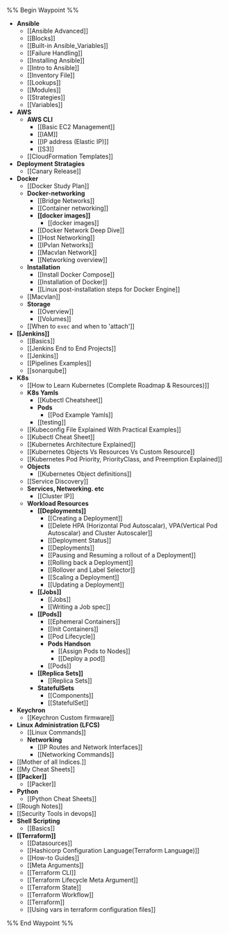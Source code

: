 %% Begin Waypoint %%
- **Ansible**
	- [[Ansible Advanced]]
	- [[Blocks]]
	- [[Built-in Ansible_Variables]]
	- [[Failure Handling]]
	- [[Installing Ansible]]
	- [[Intro to Ansible]]
	- [[Inventory File]]
	- [[Lookups]]
	- [[Modules]]
	- [[Strategies]]
	- [[Variables]]
- **AWS**
	- **AWS CLI**
		- [[Basic EC2 Management]]
		- [[IAM]]
		- [[IP address (Elastic IP)]]
		- [[S3]]
	- [[CloudFormation Templates]]
- **Deployment Stratagies**
	- [[Canary Release]]
- **Docker**
	- [[Docker Study Plan]]
	- **Docker-networking**
		- [[Bridge Networks]]
		- [[Container networking]]
		- **[[docker images]]**
			- [[docker images]]
		- [[Docker Network Deep Dive]]
		- [[Host Networking]]
		- [[IPvlan Networks]]
		- [[Macvlan Network]]
		- [[Networking overview]]
	- **Installation**
		- [[Install Docker Compose]]
		- [[Installation of Docker]]
		- [[Linux post-installation steps for Docker Engine]]
	- [[Macvlan]]
	- **Storage**
		- [[Overview]]
		- [[Volumes]]
	- [[When to `exec` and when to 'attach']]
- **[[Jenkins]]**
	- [[Basics]]
	- [[Jenkins End to End Projects]]
	- [[Jenkins]]
	- [[Pipelines Examples]]
	- [[sonarqube]]
- **K8s**
	- [[How to Learn Kubernetes (Complete Roadmap & Resources)]]
	- **K8s Yamls**
		- [[Kubectl Cheatsheet]]
		- **Pods**
			- [[Pod Example Yamls]]
		- [[testing]]
	- [[Kubeconfig File Explained With Practical Examples]]
	- [[Kubectl Cheat Sheet]]
	- [[Kubernetes Architecture Explained]]
	- [[Kubernetes Objects Vs Resources Vs Custom Resource]]
	- [[Kubernetes Pod Priority, PriorityClass, and Preemption Explained]]
	- **Objects**
		- [[Kubernetes Object definitions]]
	- [[Service Discovery]]
	- **Services, Networking. etc**
		- [[Cluster IP]]
	- **Workload Resources**
		- **[[Deployments]]**
			- [[Creating a Deployment]]
			- [[Delete HPA (Horizontal Pod Autoscalar), VPA(Vertical Pod Autoscalar) and Cluster Autoscaler]]
			- [[Deployment Status]]
			- [[Deployments]]
			- [[Pausing and Resuming a rollout of a Deployment]]
			- [[Rolling back a Deployment]]
			- [[Rollover and Label Selector]]
			- [[Scaling a Deployment]]
			- [[Updating a Deployment]]
		- **[[Jobs]]**
			- [[Jobs]]
			- [[Writing a Job spec]]
		- **[[Pods]]**
			- [[Ephemeral Containers]]
			- [[Init Containers]]
			- [[Pod Lifecycle]]
			- **Pods Handson**
				- [[Assign Pods to Nodes]]
				- [[Deploy a pod]]
			- [[Pods]]
		- **[[Replica Sets]]**
			- [[Replica Sets]]
		- **StatefulSets**
			- [[Components]]
			- [[StatefulSet]]
- **Keychron**
	- [[Keychron Custom firmware]]
- **Linux Administration (LFCS)**
	- [[Linux Commands]]
	- **Networking**
		- [[IP Routes and Network Interfaces]]
		- [[Networking Commands]]
- [[Mother of all Indices.]]
- [[My Cheat Sheets]]
- **[[Packer]]**
	- [[Packer]]
- **Python**
	- [[Python Cheat Sheets]]
- [[Rough Notes]]
- [[Security Tools in devops]]
- **Shell Scripting**
	- [[Basics]]
- **[[Terraform]]**
	- [[Datasources]]
	- [[Hashicorp Configuration Language(Terraform Language)]]
	- [[How-to Guides]]
	- [[Meta Arguments]]
	- [[Terraform CLI]]
	- [[Terraform Lifecycle Meta Argument]]
	- [[Terraform State]]
	- [[Terraform Workflow]]
	- [[Terraform]]
	- [[Using vars in terraform configuration files]]

%% End Waypoint %%
